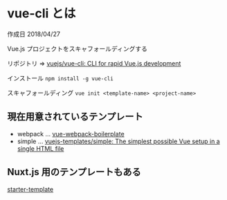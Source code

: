 # vue-cli とは

作成日 2018/04/27

Vue.js プロジェクトをスキャフォールディングする

リポジトリ => [vuejs/vue\-cli: CLI for rapid Vue\.js development](https://github.com/vuejs/vue-cli)

インストール `npm install -g vue-cli`

スキャフォールディング `vue init <template-name> <project-name>`

## 現在用意されているテンプレート

- webpack ... [vue-webpack-boilerplate](https://github.com/vuejs-templates/webpack)
- simple ... [vuejs\-templates/simple: The simplest possible Vue setup in a single HTML file](https://github.com/vuejs-templates/simple)

## Nuxt.js 用のテンプレートもある

[starter-template](https://github.com/nuxt-community/starter-template)
